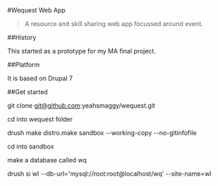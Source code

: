 #Wequest Web App

>A resource and skill sharing web app focussed around event.

##History

This started as a prototype for my MA final project. 

##Platform

It is based on Drupal 7

##Get started

git clone git@github.com:yeahsmaggy/wequest.git

cd into wequest folder

drush make distro.make sandbox --working-copy --no-gitinfofile

cd into sandbox

make a database called wq

drush si wl  --db-url='mysql://root:root@localhost/wq' --site-name=wl
